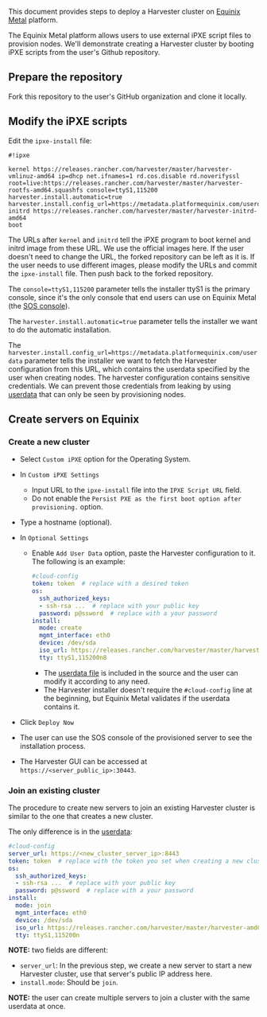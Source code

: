 This document provides steps to deploy a Harvester cluster on [Equinix Metal](https://metal.equinix.com/) platform.

The Equinix Metal platform allows users to use external iPXE script files to provision nodes. We'll demonstrate creating a Harvester cluster by booting iPXE scripts from the user's Github repository. 

## Prepare the repository

Fork this repository to the user's GitHub organization and clone it locally.

## Modify the iPXE scripts

Edit the `ipxe-install` file:

```
#!ipxe

kernel https://releases.rancher.com/harvester/master/harvester-vmlinuz-amd64 ip=dhcp net.ifnames=1 rd.cos.disable rd.noverifyssl root=live:https://releases.rancher.com/harvester/master/harvester-rootfs-amd64.squashfs console=ttyS1,115200 harvester.install.automatic=true harvester.install.config_url=https://metadata.platformequinix.com/userdata
initrd https://releases.rancher.com/harvester/master/harvester-initrd-amd64
boot
```

The URLs after `kernel` and `initrd` tell the iPXE program to boot kernel and initrd image from these URL. We use the official images here. If the user doesn't need to change the URL, the forked repository can be left as it is. If the user needs to use different images, please modify the URLs and commit the `ipxe-install` file. Then push back to the forked repository.

The `console=ttyS1,115200` parameter tells the installer ttyS1 is the primary console, since it's the only console that end users can use on Equinix Metal (the [SOS console](https://metal.equinix.com/developers/docs/resilience-recovery/serial-over-ssh/)).

The `harvester.install.automatic=true` parameter tells the installer we want to do the automatic installation.

The `harvester.install.config_url=https://metadata.platformequinix.com/userdata` parameter tells the installer we want to fetch the Harvester configuration from this URL, which contains the userdata specified by the user when creating nodes. The harvester configuration contains sensitive credentials. We can prevent those credentials from leaking by using [userdata](https://metal.equinix.com/developers/docs/servers/user-data/) that can only be seen by provisioning nodes.

## Create servers on Equinix

### Create a new cluster

- Select `Custom iPXE` option for the Operating System.
- In `Custom iPXE Settings`
  - Input URL to the `ipxe-install` file into the `IPXE Script URL` field.
  - Do not enable the `Persist PXE as the first boot option after provisioning.` option.
- Type a hostname (optional).
- In `Optional Settings`
  - Enable `Add User Data` option, paste the Harvester configuration to it. The following is an example:

    ```yaml
    #cloud-config
    token: token  # replace with a desired token
    os:
      ssh_authorized_keys:
      - ssh-rsa ...  # replace with your public key
      password: p@ssword  # replace with a your password
    install:
      mode: create
      mgmt_interface: eth0
      device: /dev/sda
      iso_url: https://releases.rancher.com/harvester/master/harvester-amd64.iso
      tty: ttyS1,115200n8
    ```
    - The [userdata file](./userdata-create.yaml) is included in the source and the user can modify it according to any need.
    - The Harvester installer doesn't require the `#cloud-config` line at the beginning, but Equinix Metal validates if the userdata contains it.

- Click `Deploy Now`
- The user can use the SOS console of the provisioned server to see the installation process.
- The Harvester GUI can be accessed at `https://<server_public_ip>:30443`.


### Join an existing cluster

The procedure to create new servers to join an existing Harvester cluster is similar to the one that creates a new cluster.

The only difference is in the [userdata](./userdata-join.yaml):

```yaml
#cloud-config
server_url: https://<new_cluster_server_ip>:8443
token: token  # replace with the token you set when creating a new cluster
os:
  ssh_authorized_keys:
  - ssh-rsa ...  # replace with your public key
  password: p@ssword  # replace with a your password
install:
  mode: join
  mgmt_interface: eth0
  device: /dev/sda
  iso_url: https://releases.rancher.com/harvester/master/harvester-amd64.iso
  tty: ttyS1,115200n
```

**NOTE:** two fields are different:

- `server_url`: In the previous step, we create a new server to start a new Harvester cluster, use that server's public IP address here.
- `install.mode`: Should be `join`.

**NOTE:** the user can create multiple servers to join a cluster with the same userdata at once.
